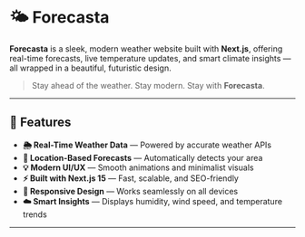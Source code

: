 # 🌤️ Forecasta

**Forecasta** is a sleek, modern weather website built with **Next.js**, offering real-time forecasts, live temperature updates, and smart climate insights — all wrapped in a beautiful, futuristic design.  

> Stay ahead of the weather. Stay modern. Stay with **Forecasta**.

---

## 🚀 Features

- **🌦 Real-Time Weather Data** — Powered by accurate weather APIs  
- **📍 Location-Based Forecasts** — Automatically detects your area  
- **💡 Modern UI/UX** — Smooth animations and minimalist visuals  
- **⚡ Built with Next.js 15** — Fast, scalable, and SEO-friendly  
- **📱 Responsive Design** — Works seamlessly on all devices  
- **☁️ Smart Insights** — Displays humidity, wind speed, and temperature trends  

---



